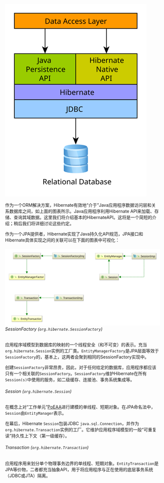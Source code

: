![](/assets/data_access_layers.svg)

作为一个ORM解决方案，Hibernate有效地“介于”Java应用程序数据访问层和关系数据库之间，如上面的图表所示。Java应用程序利用Hibernate API来加载、存储、查询其域数据。这里我们将介绍基本的HibernateAPI。这将是一个简短的介绍；稍后我们将详细讨论这些约定。

作为一个JPA提供者，Hibernate实现了Java持久化API规范，JPA接口和Hibernate具体实现之间的关联可以在下面的图表中可视化：

###### ![](/assets/JPA_Hibernate.svg)SessionFactory \(`org.hibernate.SessionFactory`\)

应用程序域模型到数据库的映射的一个线程安全（和不可变）的表示。充当`org.hibernate.Session`实例的工厂类。`EntityManagerFactory`是JPA层面等效于`SessionFactory`的，基本上，这两者会聚到相同的SessionFactory实现中。

创建`SessionFactory`非常昂贵，因此，对于任何给定的数据库，应用程序都应该只有一个相关联的`SessionFactory`。`SessionFactory`维护Hibernate在所有`Session(s)`中使用的服务，如二级缓存、连接池、事务系统集成等。

###### Session \(`org.hibernate.Session`\)

在概念上对“工作单元”[PoEAA](http://docs.jboss.org/hibernate/orm/current/userguide/html_single/Hibernate_User_Guide.html#PoEAA)进行建模的单线程、短期对象。在JPA命名法中，`Session`由`EntityManager`表示。

在幕后，Hibernate `Session`包装JDBC `java.sql.Connection`，并作为`org.hibernate.Transaction`实例的工厂。它维护应用程序域模型的一般“可重复读”持久性上下文（第一级缓存）。

###### Transaction \(`org.hibernate.Transaction`\)

应用程序用来划分单个物理事务边界的单线程、短期对象。`EntityTransaction`是JPA等价物，二者都充当抽象API，用于将应用程序与正在使用的底层事务系统（JDBC或JTA）隔离。



